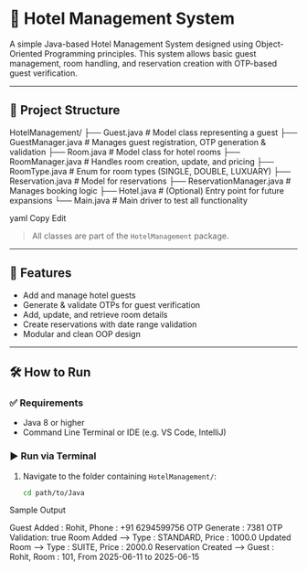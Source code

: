 # 🏨 Hotel Management System

A simple Java-based Hotel Management System designed using Object-Oriented Programming principles. This system allows basic guest management, room handling, and reservation creation with OTP-based guest verification.

---

## 📁 Project Structure




HotelManagement/
├── Guest.java # Model class representing a guest
├── GuestManager.java # Manages guest registration, OTP generation & validation
├── Room.java # Model class for hotel rooms
├── RoomManager.java # Handles room creation, update, and pricing
├── RoomType.java # Enum for room types (SINGLE, DOUBLE, LUXUARY)
├── Reservation.java # Model for reservations
├── ReservationManager.java # Manages booking logic
├── Hotel.java # (Optional) Entry point for future expansions
└── Main.java # Main driver to test all functionality

yaml
Copy
Edit

> All classes are part of the `HotelManagement` package.

---

## 🚀 Features

- Add and manage hotel guests
- Generate & validate OTPs for guest verification
- Add, update, and retrieve room details
- Create reservations with date range validation
- Modular and clean OOP design

---

## 🛠️ How to Run

### ✅ Requirements

- Java 8 or higher
- Command Line Terminal or IDE (e.g. VS Code, IntelliJ)

### ▶️ Run via Terminal

1. Navigate to the folder containing `HotelManagement/`:
   ```bash
   cd path/to/Java

Sample Output

Guest Added : Rohit, Phone : +91 6294599756
OTP Generate : 7381
OTP Validation: true
Room Added --> Type : STANDARD, Price : 1000.0
Updated Room --> Type : SUITE, Price : 2000.0
Reservation Created --> Guest : Rohit, Room : 101, From 2025-06-11 to 2025-06-15
